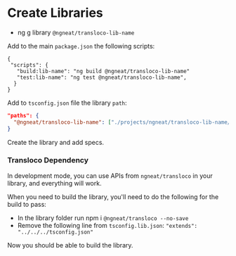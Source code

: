 # Create Libraries

- ng g library `@ngneat/transloco-lib-name`

Add to the main `package.json` the following scripts:

```
{
 "scripts": {
   "build:lib-name": "ng build @ngneat/transloco-lib-name"
   "test:lib-name": "ng test @ngneat/transloco-lib-name",
  }
}
```

Add to `tsconfig.json` file the library `path`:

```json
"paths": {
  "@ngneat/transloco-lib-name": ["./projects/ngneat/transloco-lib-name/src/public-api.ts"]
}
```

Create the library and add specs.

### Transloco Dependency

In development mode, you can use APIs from `ngneat/transloco` in your library, and everything will work.

When you need to build the library, you'll need to do the following for the build to pass:

- In the library folder run npm i `@ngneat/transloco --no-save`
- Remove the following line from `tsconfig.lib.json`:
  `"extends": "../../../tsconfig.json"`

Now you should be able to build the library.
